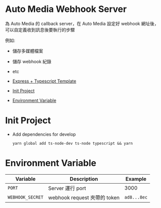 # Auto Media Webhook Server

為 Auto Media 的 callback server，在 Auto Media 設定好 webhook 網址後，可以自定義收到訊息後要執行的步驟

例如:

- 儲存多媒體檔案
- 儲存 webhook 紀錄
- etc

- [Express + Typescript Template](#express--typescript-template)
- [Init Project](#init-project)
- [Environment Variable](#environment-variable)

# Init Project

- Add dependencies for develop
  ```shell
  yarn global add ts-node-dev ts-node typescript && yarn
  ```

# Environment Variable

| Variable         | Description                  | Example     |
| ---------------- | ---------------------------- | ----------- |
| `PORT`           | Server 運行 port             | 3000        |
| `WEBHOOK_SECRET` | webhook request 夾帶的 token | `ad8...8ec` |
